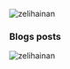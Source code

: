 <p align="left"> <img src="https://komarev.com/ghpvc/?username=zelihainan&label=Profile%20views&color=0e75b6&style=flat" alt="zelihainan" /> </p>

### Blogs posts
<!-- BLOG-POST-LIST:START -->
<!-- BLOG-POST-LIST:END -->


<p><img align="center" src="https://github-readme-stats.vercel.app/api/top-langs?username=zelihainan&show_icons=true&locale=en&layout=compact" alt="zelihainan" /></p>
